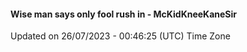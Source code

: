 #### Wise man says only fool rush in - McKidKneeKaneSir
Updated on 26/07/2023 - 00:46:25 (UTC) Time Zone
